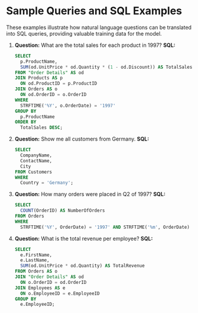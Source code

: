 # Sample Queries and SQL Examples

These examples illustrate how natural language questions can be translated into SQL queries, providing valuable training data for the model.

1.  **Question:** What are the total sales for each product in 1997?
    **SQL:**
    ```sql
    SELECT
      p.ProductName,
      SUM(od.UnitPrice * od.Quantity * (1 - od.Discount)) AS TotalSales
    FROM "Order Details" AS od
    JOIN Products AS p
      ON od.ProductID = p.ProductID
    JOIN Orders AS o
      ON od.OrderID = o.OrderID
    WHERE
      STRFTIME('%Y', o.OrderDate) = '1997'
    GROUP BY
      p.ProductName
    ORDER BY
      TotalSales DESC;
    ```

2.  **Question:** Show me all customers from Germany.
    **SQL:**
    ```sql
    SELECT
      CompanyName,
      ContactName,
      City
    FROM Customers
    WHERE
      Country = 'Germany';
    ```

3.  **Question:** How many orders were placed in Q2 of 1997?
    **SQL:**
    ```sql
    SELECT
      COUNT(OrderID) AS NumberOfOrders
    FROM Orders
    WHERE
      STRFTIME('%Y', OrderDate) = '1997' AND STRFTIME('%m', OrderDate) BETWEEN '04' AND '06';
    ```

4.  **Question:** What is the total revenue per employee?
    **SQL:**
    ```sql
    SELECT
      e.FirstName,
      e.LastName,
      SUM(od.UnitPrice * od.Quantity) AS TotalRevenue
    FROM Orders AS o
    JOIN "Order Details" AS od
      ON o.OrderID = od.OrderID
    JOIN Employees AS e
      ON o.EmployeeID = e.EmployeeID
    GROUP BY
      e.EmployeeID;
    ```
